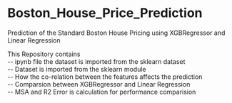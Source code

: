 # Boston_House_Price_Prediction
Prediction of the Standard Boston House Pricing using XGBRegressor and Linear Regression

This Repository contains<br> 
  -- ipynb file the dataset is imported from the sklearn dataset<br> 
  -- Dataset is imported from the sklearn module <br>
  -- How the co-relation between the features affects the prediction<br>
  -- Comparsion between XGBRegressor and Linear Regression <br>
  -- MSA and R2 Error is calculation for performance comparision<br>

